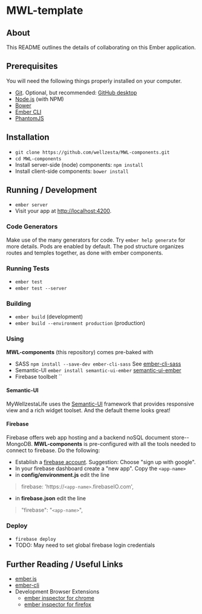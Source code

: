 # MWL-template

## About

This README outlines the details of collaborating on this Ember application.

## Prerequisites

You will need the following things properly installed on your computer.

* [Git](http://git-scm.com/). Optional, but recommended: [GitHub desktop](https://desktop.github.com/)
* [Node.js](http://nodejs.org/) (with NPM)
* [Bower](http://bower.io/)
* [Ember CLI](http://www.ember-cli.com/)
* [PhantomJS](http://phantomjs.org/)

## Installation

* `git clone https://github.com/wellzesta/MWL-components.git`
* `cd MWL-components`
* Install server-side (node) components: `npm install`
* Install client-side components: `bower install`

## Running / Development

* `ember server`
* Visit your app at [http://localhost:4200](http://localhost:4200).

### Code Generators

Make use of the many generators for code. Try `ember help generate` for more details. Pods are enabled by default. The pod structure organizes routes and temples together, as done with ember components.

### Running Tests

* `ember test`
* `ember test --server`

### Building

* `ember build` (development)
* `ember build --environment production` (production)

### Using

**MWL-components** (this repository) comes pre-baked with 

* SASS `npm install --save-dev ember-cli-sass` See [ember-cli-sass](https://www.npmjs.com/package/ember-cli-sass)
* Semantic-UI `ember install semantic-ui-ember` [semantic-ui-ember](https://www.npmjs.com/package/semantic-ui-ember)
* Firebase toolbelt ``

#### Semantic-UI

MyWellzestaLife uses the [Semantic-UI](http://semantic-ui.com/) framework that provides responsive view and a rich widget toolset. And the default theme looks great!

#### Firebase

Firebase offers web app hosting and a backend noSQL document store--MongoDB. **MWL-components** is pre-configured with all the tools needed to connect to firebase. Do the following:

* Establish a [firebase account](https://www.firebase.com/). Suggestion: Choose "sign up with google".
* In your firebase dashboard create a "new app". Copy the `<app-name>`
* in **config/environment.js** edit the line

> firebase: 'https://`<app-name>`.firebaseIO.com',

* in **firebase.json** edit the line

>   "firebase": "`<app-name>`",

### Deploy

* `firebase deploy`
* TODO: May need to set global firebase login credentials


## Further Reading / Useful Links

* [ember.js](http://emberjs.com/)
* [ember-cli](http://www.ember-cli.com/)
* Development Browser Extensions
  * [ember inspector for chrome](https://chrome.google.com/webstore/detail/ember-inspector/bmdblncegkenkacieihfhpjfppoconhi)
  * [ember inspector for firefox](https://addons.mozilla.org/en-US/firefox/addon/ember-inspector/)


